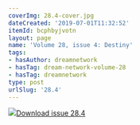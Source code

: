 ```yaml
---
coverImg: 28.4-cover.jpg
dateCreated: '2019-07-01T11:32:52'
itemId: bcphbyjvotn
layout: page
name: 'Volume 28, issue 4: Destiny'
tags:
- hasAuthor: dreamnetwork
- hasTag: dream-network-volume-28
- hasTag: dreamnetwork
type: post
urlSlug: '28.4'
---
```

<img class="card-journal-img" src="../images/28.4-rect.jpg"/><a href="../files/pdfs/Volume_28/28.4_destiny.pdf" download="">Download issue 28.4</a>